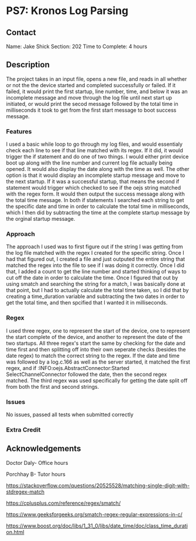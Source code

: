 # PS7: Kronos Log Parsing

## Contact
Name: Jake Shick
Section: 202
Time to Complete: 4 hours


## Description
The project takes in an input file, opens a new file, and reads in all whether or not the the device started and completed successfully or failed.  If it failed, it would print the first startup, line number, time, and below it was an incomplete message and move through the log file until next start up initiated, or would print the secod message followed by the total time in milliseconds it took to get from the first start message to boot success message.

### Features
I used a basic while loop to go through my log files, and would essentialy check each line to see if that line matched with its regex.  If it did, it would trigger the if statement and do one of two things.  I would either print device boot up along with the line number and current log file actually being opened.  It would also display the date along with the time as well.  The other option is that it would display an incomplete startup message and move to the next startup.  If it was a successful startup, that means the second if statement would trigger which checked to see if the oejs string matched with the regex form.  It would then output the success message along with the total time message.  In both if statements I searched each string to get the specific date and time in order to calculate the total time in milliseconds, which I then did by subtracting the time at the complete startup message by the orginal startup message.

### Approach
The approach I used was to first figure out if the string I was getting from the log file matched with the regex I created for the specific string.  Once I had that figured out, I created a file and just outputed the entire string that matched the regex into the file to see if I was doing it correctly.  Once I did that, I added a count to get the line number and started thinking of ways to cut off the date in order to calculate the time.  Once I figured that out by using smatch and searching the string for a match, I was basically done at that point, but I had to actually calculate the total time taken, so I did that by creating a time_duration variable and subtracting the two dates in order to get the total time, and then spcified that I wanted it in milliseconds.

### Regex
I used three regex, one to represent the start of the device, one to represent the start complete of the device, and another to represent the date of the two startups.  All three regex's start the same by checking for the date and time first and then splitting off into their own seperate checks (besides the date regex) to match the correct string to the regex.  If the date and time was followed by a log.c.166 as well as the server started, it matched the first regex, and if 
:INFO:oejs.AbstractConnector:Started SelectChannelConnector followed the date, then the second regex matched.  The third regex was used specifically for getting the date split off from both the first and second strings.

### Issues
No issues, passed all tests when submitted correctly

### Extra Credit


## Acknowledgements
Doctor Daly- Office hours

Porchhay B- Tutor hours

https://stackoverflow.com/questions/20525528/matching-single-digit-with-stdregex-match

https://cplusplus.com/reference/regex/smatch/

https://www.geeksforgeeks.org/smatch-regex-regular-expressions-in-c/

https://www.boost.org/doc/libs/1_31_0/libs/date_time/doc/class_time_duration.html